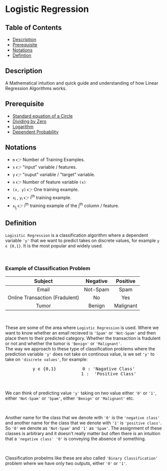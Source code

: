 # Logistic Regression

## Table of Contents
- [Description](#description)
- [Prerequisite](#prerequisite)
- [Notations](#notations)
- [Defintion](#definition)

## Description
A Mathematical intuition and quick guide and understanding of how Linear Regression Algorithms works. 

## Prerequisite
 - [Standard equation of a Circle](https://www.khanacademy.org/math/algebra2/intro-to-conics-alg2/modal/v/writing-standard-equation-of-circle)
- [Dividing by Zero](https://youtu.be/J2z5uzqxJNU)
- [Logarithm](https://www.khanacademy.org/math/algebra2/exponential-and-logarithmic-functions/introduction-to-logarithms/v/logarithms)
- [Dependent Probability](https://www.khanacademy.org/math/statistics-probability/probability-library/modal/v/analyzing-dependent-probability)

## Notations
- `m` 👉 Number of Training Examples.
- `x` 👉 "input" variable / features.
- `y` 👉 "ouput" variable / "target" variable.
- `n` 👉 Number of feature variable `(x)`
- `(x, y)` 👉 One training example.
- `x`<sub>i</sub> , `y`<sub>i</sub>  👉 i<sup>th</sup> training example.
- `x`<sub>i<sub>j</sub></sub> 👉 i<sup>th</sup> training example of the j<sup>th</sup> column / feature.

## Definition
`Logisitic Regression` is a classification algorithm where a dependent variable `'y'` that we want to predict takes on discrete values, for example `y ϵ {0,1}`. It is the most popular and widely used.

<br>

### Example of Classification Problem
| Subject | Negative | Positive |
| :-----: | :------: | :------: |
| Email | Not-Spam | Spam |
| Online Transaction (Fradulent) | No | Yes |
| Tumor | Benign | Malignant |

<br>

These are some of the area where `Logistic Regression` is used. Where we want to know whether an email recieved is `'Spam'` or `'Not-Spam'` and then place them to their predicted category. Whether the transaction is fradulent or not and whether the tumor is `'Benign'` or `'Malignant'`.
<br>
The way we approach to these type of classification problems where the prediction variable `'y'` does not take on continous value, is we set `'y'` to take on `'discrete values'`, for example:<br>
<pre align = center>y ϵ {0,1}          0 : 'Nagative Class'
                    1 :  'Positive Class' </pre>

<br>

We can think of predicting value `'y'` taking on two value either `'0'` or `'1'`, either `'Not-Spam'` or `'Spam'`, either `'Benign'` or `'Malignant'` etc.

<br>

Another name for the class that we denote with `'0'` is the `'negative class'` and another name for the class that we denote with `'1'` is `'positive class'`. So `'0'` we denote as `'Not-Spam'` and `'1'` as `'Spam'`. The assignment of these classes is arbitrary and it doesn't really matter but often there is an intuition that a `'negative class' '0'` is conveying the absence of something.

<br>

Classification probelms like these are also called `'Binary Classification'` problem where we have only two outputs, either `'0'` or `'1'`.
